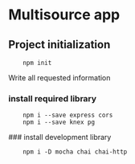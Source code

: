 # Multisource app

## Project initialization

        npm init

Write all requested information

### install required library

        npm i --save express cors
        npm i --save knex pg

### install development library

        npm i -D mocha chai chai-http

